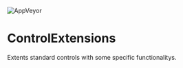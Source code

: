 ![AppVeyor](https://img.shields.io/appveyor/build/Kassard/ControlExtensions)

# ControlExtensions

Extents standard controls with some specific functionalitys.
